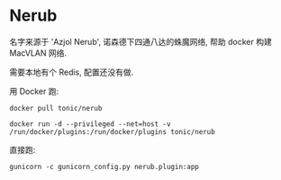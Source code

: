 Nerub
=====

名字来源于 'Azjol Nerub', 诺森德下四通八达的蛛魔网络, 帮助 docker 构建 MacVLAN 网络.

需要本地有个 Redis, 配置还没有做.

用 Docker 跑:

`docker pull tonic/nerub`

`docker run -d --privileged --net=host -v /run/docker/plugins:/run/docker/plugins tonic/nerub`

直接跑:

`gunicorn -c gunicorn_config.py nerub.plugin:app`
